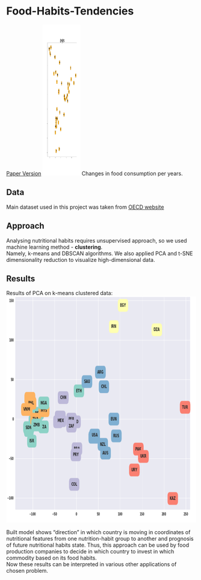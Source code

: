 # Food-Habits-Tendencies
[Paper Version]()
<img src="images/FoodHabits120.gif" width="100px" height="400px"/> 
Changes in food consumption per years.

## Data
Main dataset used in this project was taken from [OECD website](http://www.oecd.org/)

## Approach

Analysing nutritional habits requires unsupervised approach, so we used machine learning method - <b>clustering</b>. <br>
Namely, k-means and DBSCAN algorithms. We also applied PCA and t-SNE dimensionality reduction to visualize high-dimensional data. 

## Results
Results of PCA on k-means clustered data: 
<img src="images/PCA-on-clustered-kmeans.png" width="1200px" height="600px"/> 

Built model shows “direction” in which country is moving in coordinates of nutritional features from one nutrition-habit group to another and prognosis  of  future nutritional habits state. Thus, this approach can be used by food production companies to decide in which country to invest in which commodity based on its food habits.<br>
Now these results can be interpreted in various other applications of chosen problem.

